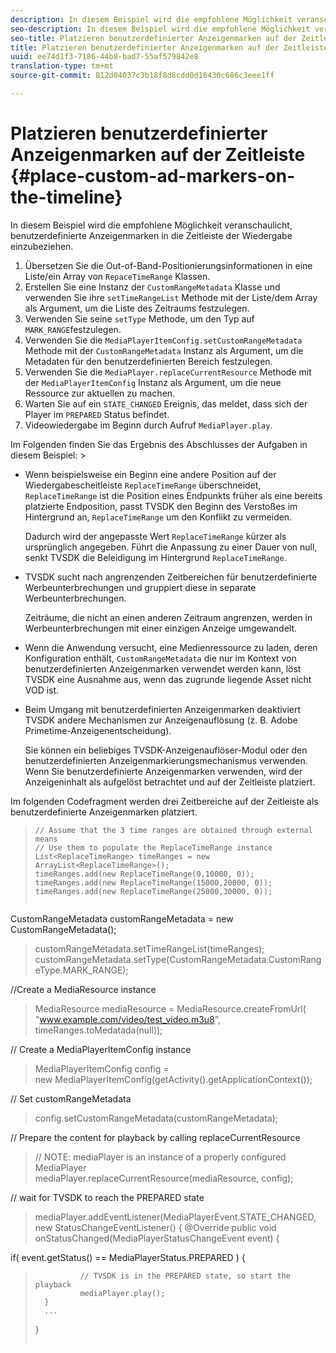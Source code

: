 ```yaml
---
description: In diesem Beispiel wird die empfohlene Möglichkeit veranschaulicht, benutzerdefinierte Anzeigenmarken in die Zeitleiste der Wiedergabe einzubeziehen.
seo-description: In diesem Beispiel wird die empfohlene Möglichkeit veranschaulicht, benutzerdefinierte Anzeigenmarken in die Zeitleiste der Wiedergabe einzubeziehen.
seo-title: Platzieren benutzerdefinierter Anzeigenmarken auf der Zeitleiste
title: Platzieren benutzerdefinierter Anzeigenmarken auf der Zeitleiste
uuid: ee74d1f3-7186-44b8-bad7-55af579842e8
translation-type: tm+mt
source-git-commit: 812d04037c3b18f8d8cdd0d18430c686c3eee1ff

---
```



# Platzieren benutzerdefinierter Anzeigenmarken auf der Zeitleiste {#place-custom-ad-markers-on-the-timeline}

In diesem Beispiel wird die empfohlene Möglichkeit veranschaulicht, benutzerdefinierte Anzeigenmarken in die Zeitleiste der Wiedergabe einzubeziehen.

1. Übersetzen Sie die Out-of-Band-Positionierungsinformationen in eine Liste/ein Array von `RepaceTimeRange` Klassen.
1. Erstellen Sie eine Instanz der `CustomRangeMetadata` Klasse und verwenden Sie ihre `setTimeRangeList` Methode mit der Liste/dem Array als Argument, um die Liste des Zeitraums festzulegen.
1. Verwenden Sie seine `setType` Methode, um den Typ auf `MARK_RANGE`festzulegen.
1. Verwenden Sie die `MediaPlayerItemConfig.setCustomRangeMetadata` Methode mit der `CustomRangeMetadata` Instanz als Argument, um die Metadaten für den benutzerdefinierten Bereich festzulegen.
1. Verwenden Sie die `MediaPlayer.replaceCurrentResource` Methode mit der `MediaPlayerItemConfig` Instanz als Argument, um die neue Ressource zur aktuellen zu machen.
1. Warten Sie auf ein `STATE_CHANGED` Ereignis, das meldet, dass sich der Player im `PREPARED` Status befindet.
1. Videowiedergabe im Beginn durch Aufruf `MediaPlayer.play`.

Im Folgenden finden Sie das Ergebnis des Abschlusses der Aufgaben in diesem Beispiel: >
* Wenn beispielsweise ein Beginn eine andere Position auf der Wiedergabescheitleiste `ReplaceTimeRange` überschneidet, `ReplaceTimeRange` ist die Position eines Endpunkts früher als eine bereits platzierte Endposition, passt TVSDK den Beginn des Verstoßes im Hintergrund an, `ReplaceTimeRange` um den Konflikt zu vermeiden.

   Dadurch wird der angepasste Wert `ReplaceTimeRange` kürzer als ursprünglich angegeben. Führt die Anpassung zu einer Dauer von null, senkt TVSDK die Beleidigung im Hintergrund `ReplaceTimeRange`.

* TVSDK sucht nach angrenzenden Zeitbereichen für benutzerdefinierte Werbeunterbrechungen und gruppiert diese in separate Werbeunterbrechungen.

   Zeiträume, die nicht an einen anderen Zeitraum angrenzen, werden in Werbeunterbrechungen mit einer einzigen Anzeige umgewandelt.
* Wenn die Anwendung versucht, eine Medienressource zu laden, deren Konfiguration enthält, `CustomRangeMetadata` die nur im Kontext von benutzerdefinierten Anzeigenmarken verwendet werden kann, löst TVSDK eine Ausnahme aus, wenn das zugrunde liegende Asset nicht VOD ist.
* Beim Umgang mit benutzerdefinierten Anzeigenmarken deaktiviert TVSDK andere Mechanismen zur Anzeigenauflösung (z. B. Adobe Primetime-Anzeigenentscheidung).

   Sie können ein beliebiges TVSDK-Anzeigenauflöser-Modul oder den benutzerdefinierten Anzeigenmarkierungsmechanismus verwenden. Wenn Sie benutzerdefinierte Anzeigenmarken verwenden, wird der Anzeigeninhalt als aufgelöst betrachtet und auf der Zeitleiste platziert.

Im folgenden Codefragment werden drei Zeitbereiche auf der Zeitleiste als benutzerdefinierte Anzeigenmarken platziert.

>```java>
>// Assume that the 3 time ranges are obtained through external means 
>// Use them to populate the ReplaceTimeRange instance 
>List<ReplaceTimeRange> timeRanges = new ArrayList<ReplaceTimeRange>(); 
>timeRanges.add(new ReplaceTimeRange(0,10000, 0)); 
>timeRanges.add(new ReplaceTimeRange(15000,20000, 0)); 
>timeRanges.add(new ReplaceTimeRange(25000,30000, 0)); 
> 
>
CustomRangeMetadata customRangeMetadata = new CustomRangeMetadata(); 
>customRangeMetadata.setTimeRangeList(timeRanges); 
>customRangeMetadata.setType(CustomRangeMetadata.CustomRangeType.MARK_RANGE); 
> 
>
//Create a MediaResource instance 
>MediaResource mediaResource = MediaResource.createFromUrl( 
>               "www.example.com/video/test_video.m3u8", timeRanges.toMedatada(null)); 
> 
>
// Create a MediaPlayerItemConfig instance 
>MediaPlayerItemConfig config =  
>   new MediaPlayerItemConfig(getActivity().getApplicationContext()); 
> 
>
// Set customRangeMetadata 
>config.setCustomRangeMetadata(customRangeMetadata); 
> 
>
// Prepare the content for playback by calling replaceCurrentResource 
>// NOTE: mediaPlayer is an instance of a properly configured MediaPlayer  
>mediaPlayer.replaceCurrentResource(mediaResource, config); 
> 
>
// wait for TVSDK to reach the PREPARED state 
>mediaPlayer.addEventListener(MediaPlayerEvent.STATE_CHANGED,  
>   new StatusChangeEventListener() { 
>       @Override 
>       public void onStatusChanged(MediaPlayerStatusChangeEvent event) { 
> 
>    
   if( event.getStatus() == MediaPlayerStatus.PREPARED ) { 
>               // TVSDK is in the PREPARED state, so start the playback  
>               mediaPlayer.play(); 
>       } 
>       ... 
>}
>```
